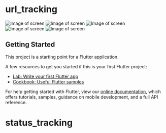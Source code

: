 # url_tracking
![Image of screen](https://github.com/quanctdev/status_tracking/blob/master/screen/Screenshot_1594010581.png)
![Image of screen](https://github.com/quanctdev/status_tracking/blob/master/screen/Screenshot_1594010588.png)
![Image of screen](https://github.com/quanctdev/status_tracking/blob/master/screen/Screenshot_1594010590.png)
![Image of screen](https://github.com/quanctdev/status_tracking/blob/master/screen/Screenshot_1594010596.png)
![Image of screen](https://github.com/quanctdev/status_tracking/blob/master/screen/Screenshot_1594010717.png)


## Getting Started

This project is a starting point for a Flutter application.

A few resources to get you started if this is your first Flutter project:

- [Lab: Write your first Flutter app](https://flutter.dev/docs/get-started/codelab)
- [Cookbook: Useful Flutter samples](https://flutter.dev/docs/cookbook)

For help getting started with Flutter, view our
[online documentation](https://flutter.dev/docs), which offers tutorials,
samples, guidance on mobile development, and a full API reference.
# status_tracking
